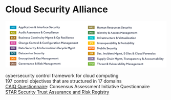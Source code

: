 # Cloud Security Alliance 

![matrix](images/07-csa.png)

cybersecurity control framework for cloud computing\
197 control objectives that are structured in 17 domains\
[CAIQ Questionnaire](https://cloudsecurityalliance.org/artifacts/consensus-assessments-initiative-questionnaire-v3-1/):
Consensus Assessment Initiative Questionnaire\
[STAR Security Trust Assurance and Risk Registry](https://cloudsecurityalliance.org/star/) 
